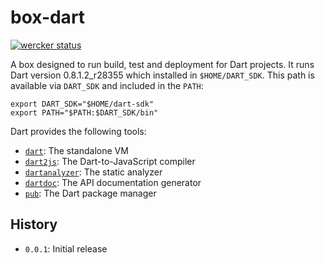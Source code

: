 box-dart
========

[![wercker status](https://app.wercker.com/status/f96d712f8efe2c6e9ee586ff4661a06d/m "wercker status")](https://app.wercker.com/project/bykey/f96d712f8efe2c6e9ee586ff4661a06d)

A box designed to run build, test and deployment for Dart projects. It runs Dart version 0.8.1.2_r28355 which installed in `$HOME/DART_SDK`. This path is available via `DART_SDK` and included in the `PATH`:

```
export DART_SDK="$HOME/dart-sdk"
export PATH="$PATH:$DART_SDK/bin"
```

Dart provides the following tools:

* [`dart`](https://www.dartlang.org/docs/dart-up-and-running/contents/ch04-tools-dart-vm.html): The standalone VM
* [`dart2js`](https://www.dartlang.org/docs/dart-up-and-running/contents/ch04-tools-dart2js.html): The Dart-to-JavaScript compiler
* [`dartanalyzer`](https://www.dartlang.org/docs/dart-up-and-running/contents/ch04-tools-dart_analyzer.html): The static analyzer
* [`dartdoc`](https://www.dartlang.org/docs/dart-up-and-running/contents/ch04-tools-dartdoc.html): The API documentation generator
* [`pub`](http://pub.dartlang.org/): The Dart package manager

## History

* `0.0.1`: Initial release
